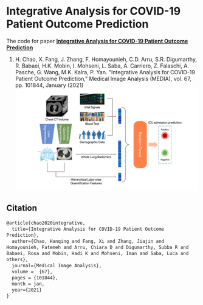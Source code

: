 # Integrative Analysis for COVID-19 Patient Outcome Prediction
The code for paper [**Integrative Analysis for COVID-19 Patient Outcome Prediction**](https://doi.org/10.1016/j.media.2020.101844)
1. H. Chao, X. Fang, J. Zhang, F. Homayounieh, C.D. Arru, S.R. Digumarthy, R. Babaei, H.K. Mobin, I. Mohseni, L. Saba, A. Carriero, Z. Falaschi, A. Pasche, G. Wang, M.K. Kalra, P. Yan. "Integrative Analysis for COVID-19 Patient Outcome Prediction," Medical Image Analysis (MEDIA), vol. 67, pp. 101844, January (2021)
![overview](overview.jpg)

## Citation
```
@article{chao2020integrative,
  title={Integrative Analysis for COVID-19 Patient Outcome Prediction},
  author={Chao, Hanqing and Fang, Xi and Zhang, Jiajin and Homayounieh, Fatemeh and Arru, Chiara D and Digumarthy, Subba R and Babaei, Rosa and Mobin, Hadi K and Mohseni, Iman and Saba, Luca and others},
  journal={Medical Image Analysis},
  volume =  {67},
  pages = {101844},
  month = jan,
  year={2021}
}
```
